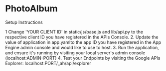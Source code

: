 PhotoAlbum
==========
Setup Instructions

1 Change 'YOUR CLIENT ID' in static/js/base.js and lib/api.py to the respective client ID you have registered in the APIs Console.
2. Update the value of application in app.yamlto the app ID you have registered in the App Engine admin console and would like to use to host.
3. Run the application, and ensure it's running by visiting your local server's admin console (localhost:ADMIN-PORT)
4. Test your Endpoints by visiting the Google APIs Explorer: localhost:PORT/_ah/api/explorer
